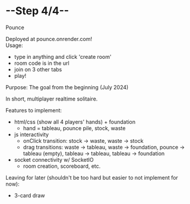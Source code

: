 # --Step 4/4--

Pounce

Deployed at pounce.onrender.com! \
Usage: 
* type in anything and click 'create room'
* room code is in the url
* join on 3 other tabs
* play!

Purpose: The goal from the beginning (July 2024)

In short, multiplayer realtime solitaire. 

Features to implement:
- html/css (show all 4 players' hands) + foundation
  - hand = tableau, pounce pile, stock, waste
- js interactivity
  - onClick transition: stock -> waste, waste -> stock
  - drag transitions: waste -> tableau, waste -> foundation, pounce -> tableau (empty), tableau -> tableau, tableau -> foundation
- socket connectivity w/ SocketIO
  - room creation, scoreboard, etc.

Leaving for later (shouldn't be too hard but easier to not implement for now):
- 3-card draw
